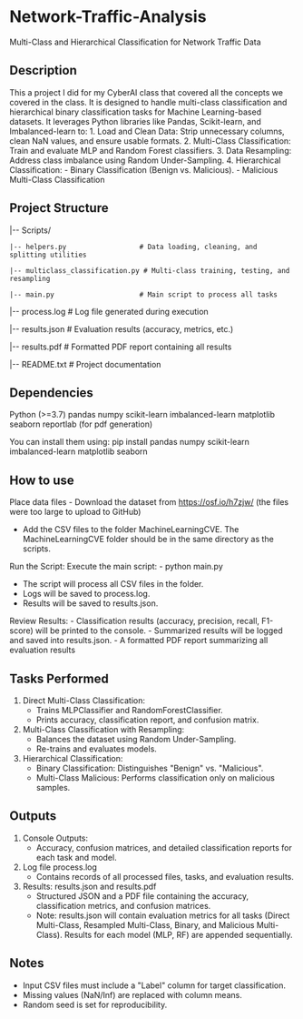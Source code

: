 # Network-Traffic-Analysis

Multi-Class and Hierarchical Classification for Network Traffic Data

Description
-----------
This a project I did for my CyberAI class that covered all the concepts we covered in the class. It is designed to handle multi-class classification and hierarchical binary classification tasks for Machine Learning-based datasets. 
It leverages Python libraries like Pandas, Scikit-learn, and Imbalanced-learn to:
    1. Load and Clean Data: Strip unnecessary columns, clean NaN values, and ensure usable formats.
    2. Multi-Class Classification: Train and evaluate MLP and Random Forest classifiers.
    3. Data Resampling: Address class imbalance using Random Under-Sampling.
    4. Hierarchical Classification:
        - Binary Classification (Benign vs. Malicious).
        - Malicious Multi-Class Classification


Project Structure
-----------------


|-- Scripts/    

    |-- helpers.py                  # Data loading, cleaning, and splitting utilities

    |-- multiclass_classification.py # Multi-class training, testing, and resampling

    |-- main.py                     # Main script to process all tasks

|-- process.log                 # Log file generated during execution

|-- results.json                # Evaluation results (accuracy, metrics, etc.)

|-- results.pdf                 # Formatted PDF report containing all results

|-- README.txt                  # Project documentation


Dependencies
------------
Python (>=3.7)
pandas
numpy
scikit-learn
imbalanced-learn
matplotlib
seaborn
reportlab (for pdf generation)

You can install them using:
pip install pandas numpy scikit-learn imbalanced-learn matplotlib seaborn


How to use
-----------
Place data files
    - Download the dataset from https://osf.io/h7zjw/ (the files were too large to upload to GitHub)
    
- Add the CSV files to the folder MachineLearningCVE. The MachineLearningCVE folder should be in the same directory as the scripts.

Run the Script: Execute the main script:
    - python main.py

- The script will process all CSV files in the folder.
- Logs will be saved to process.log.
- Results will be saved to results.json.

Review Results:
    - Classification results (accuracy, precision, recall, F1-score) will be printed to the console.
    - Summarized results will be logged and saved into results.json.
    - A formatted PDF report summarizing all evaluation results



Tasks Performed
---------------
1. Direct Multi-Class Classification:
    - Trains MLPClassifier and RandomForestClassifier.
    - Prints accuracy, classification report, and confusion matrix.
2. Multi-Class Classification with Resampling:
    - Balances the dataset using Random Under-Sampling.
    - Re-trains and evaluates models.
3. Hierarchical Classification:
    - Binary Classification: Distinguishes "Benign" vs. "Malicious".
    - Multi-Class Malicious: Performs classification only on malicious samples.


Outputs
-------
1. Console Outputs:
    - Accuracy, confusion matrices, and detailed classification reports for each task and model.
2. Log file process.log
    - Contains records of all processed files, tasks, and evaluation results.
3. Results: results.json and results.pdf
    - Structured JSON and a PDF file containing the accuracy, classification metrics, and confusion matrices.
    - Note: results.json will contain evaluation metrics for all tasks (Direct Multi-Class, Resampled Multi-Class, Binary, and Malicious Multi-Class). Results for each model (MLP, RF) are appended sequentially.


Notes
-----
- Input CSV files must include a "Label" column for target classification.
- Missing values (NaN/Inf) are replaced with column means.
- Random seed is set for reproducibility.

